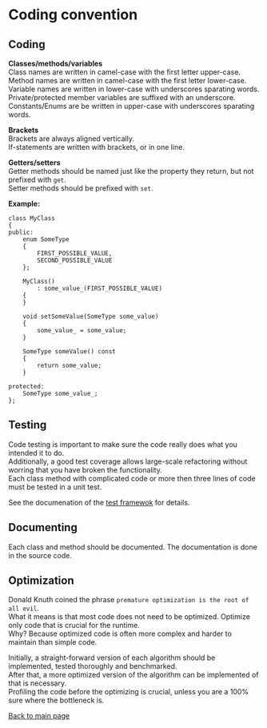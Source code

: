 # Coding convention

## Coding

__Classes/methods/variables__  
Class names are written in camel-case with the first letter upper-case.  
Method names are written in camel-case with the first letter lower-case.  
Variable names are written in lower-case with underscores sparating words. Private/protected member variables are suffixed with an underscore.  
Constants/Enums are be written in upper-case  with underscores sparating words.  

__Brackets__  
Brackets are always aligned vertically.  
If-statements are written with brackets, or in one line.

__Getters/setters__  
Getter methods should be named just like the property they return, but not prefixed with `get`.  
Setter methods should be prefixed with `set`.

__Example:__

    class MyClass
    {
    public:
    	enum SomeType
    	{
    		FIRST_POSSIBLE_VALUE,
    		SECOND_POSSIBLE_VALUE
    	};
    	
    	MyClass()
    		: some_value_(FIRST_POSSIBLE_VALUE)
    	{
    	}
    	
    	void setSomeValue(SomeType some_value)
    	{
    		some_value_ = some_value;
    	}
    	
    	SomeType someValue() const
    	{
    		return some_value;
    	}
    
    protected:
    	SomeType some_value_;
    };

## Testing

Code testing is important to make sure the code really does what you intended it to do.  
Additionally, a good test coverage allows large-scale refactoring without worring that you have broken the functionality.  
Each class method with complicated code or more then three lines of code must be tested in a unit test.  

See the documenation of the [test framewok](https://github.com/marc-sturm/cppTFW/) for details.

## Documenting

Each class and method should be documented. The documentation is done in the source code.

## Optimization

Donald Knuth coined the phrase `premature optimization is the root of all evil`.  
What it means is that most code does not need to be optimized. Optimize only code that is crucial for the runtime.  
Why? Because optimized code is often more complex and harder to maintain than simple code.

Initially, a straight-forward version of each algorithm should be implemented, tested thoroughly and benchmarked.  
After that, a more optimized version of the algorithm can be implemented of that is necessary.  
Profiling the code before the optimizing is crucial, unless you are a 100% sure where the bottleneck is.

[Back to main page](index.md)
